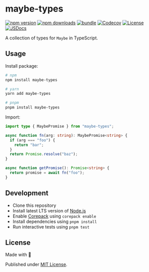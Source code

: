 # maybe-types

[![npm version][npm-version-src]][npm-version-href]
[![npm downloads][npm-downloads-src]][npm-downloads-href]
[![bundle][bundle-src]][bundle-href]
[![Codecov][codecov-src]][codecov-href]
[![License][license-src]][license-href]
[![JSDocs][jsdocs-src]][jsdocs-href]

A collection of types for `Maybe` in TypeScript.

## Usage

Install package:

```sh
# npm
npm install maybe-types

# yarn
yarn add maybe-types

# pnpm
pnpm install maybe-types
```

Import:

```ts
import type { MaybePromise } from "maybe-types";

async function fn(arg: string): MaybePromise<string> {
  if (arg === "foo") {
    return "bar";
  }
  return Promise.resolve("baz");
}

async function getPromise(): Promise<string> {
  return promise = await fn("foo");
}
```

## Development

- Clone this repository
- Install latest LTS version of [Node.js](https://nodejs.org/en/)
- Enable [Corepack](https://github.com/nodejs/corepack) using `corepack enable`
- Install dependencies using `pnpm install`
- Run interactive tests using `pnpm test`

## License

Made with 💛

Published under [MIT License](./LICENSE).

<!-- Badges -->

[npm-version-src]: https://img.shields.io/npm/v/maybe-types?style=flat&colorA=18181B&colorB=F0DB4F
[npm-version-href]: https://npmjs.com/package/maybe-types
[npm-downloads-src]: https://img.shields.io/npm/dm/maybe-types?style=flat&colorA=18181B&colorB=F0DB4F
[npm-downloads-href]: https://npmjs.com/package/maybe-types
[codecov-src]: https://img.shields.io/codecov/c/gh/chizukicn/maybe-types/main?style=flat&colorA=18181B&colorB=F0DB4F
[codecov-href]: https://codecov.io/gh/chizukicn/maybe-types
[bundle-src]: https://img.shields.io/bundlephobia/minzip/maybe-types?style=flat&colorA=18181B&colorB=F0DB4F
[bundle-href]: https://bundlephobia.com/result?p=maybe-types
[license-src]: https://img.shields.io/github/license/chizukicn/maybe-types.svg?style=flat&colorA=18181B&colorB=F0DB4F
[license-href]: https://github.com/chizukicn/maybe-types/blob/main/LICENSE
[jsdocs-src]: https://img.shields.io/badge/jsDocs.io-reference-18181B?style=flat&colorA=18181B&colorB=F0DB4F
[jsdocs-href]: https://www.jsdocs.io/package/maybe-types
